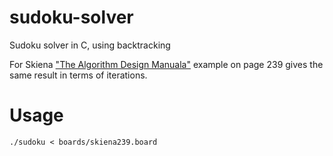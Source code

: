 sudoku-solver
=============

Sudoku solver in C, using backtracking

For Skiena ["The Algorithm Design Manuala"][adm] example on page 239 gives the same result in terms of iterations.

[adm]:http://www.amazon.com/Algorithm-Design-Manual-Steven-Skiena/dp/1849967202

Usage
=====

    ./sudoku < boards/skiena239.board


